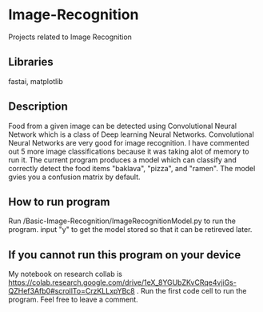# Image-Recognition
Projects related to Image Recognition

## Libraries
fastai, matplotlib

## Description
Food from a given image can be detected using Convolutional Neural Network which is a class of Deep learning Neural Networks.  Convolutional Neural Networks are very good for image recognition.  I have commented out 5 more image classifications because it was taking alot of memory to run it.  The current program produces a model which can classify and correctly detect the food items "baklava", "pizza", and "ramen".  The model gvies you a confusion matrix by default.

## How to run program
Run /Basic-Image-Recognition/ImageRecognitionModel.py to run the program.  input "y" to get the model stored so that it can be retireved later.

## If you cannot run this program on your device
My notebook on research collab is https://colab.research.google.com/drive/1eX_8YGUbZKvCRqe4vjiGs-QZHef3Afb0#scrollTo=CrzKLLxpYBc8 . Run the first code cell to run the program.  Feel free to leave a comment.
